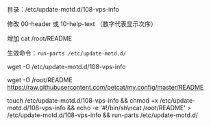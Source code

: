 目录：/etc/update-motd.d/108-vps-info

修改 00-header 或 10-help-text （数字代表显示次序）

增加 cat /root/README

生效命令：`run-parts /etc/update-motd.d/`

wget -O /etc/update-motd.d/108-vps-info

wget -O /root/README https://raw.githubusercontent.com/petcat/my.config/master/README 

touch /etc/update-motd.d/108-vps-info && chmod +x /etc/update-motd.d/108-vps-info && echo -e '#!/bin/sh\ncat /root/README' > /etc/update-motd.d/108-vps-info && run-parts /etc/update-motd.d/
